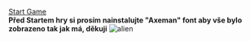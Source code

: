 <a href="https://krabicecerealii.github.io/spaceshooter/">Start Game</a><br>
<b>Před Startem hry si prosím nainstalujte "Axeman" font aby vše bylo zobrazeno tak jak má, děkuji</b>
![alien](https://user-images.githubusercontent.com/92986345/234811519-ab6b2c16-bf4c-4230-9219-2955b6b8f755.gif)
